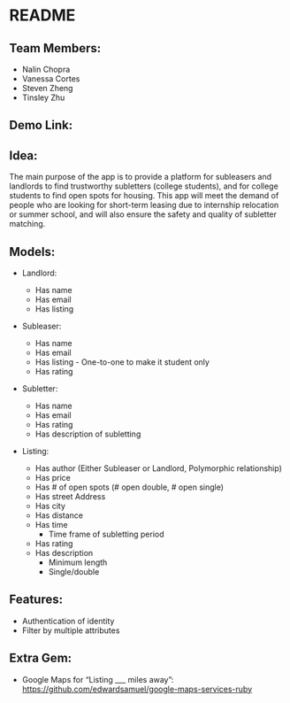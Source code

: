 # README

## Team Members:
+ Nalin Chopra
+ Vanessa Cortes
+ Steven Zheng
+ Tinsley Zhu

## Demo Link:

## Idea:
The main purpose of the app is to provide a platform for subleasers and landlords to find trustworthy subletters (college students), and for college students to find open spots for housing. This app will meet the demand of people who are looking for short-term leasing due to internship relocation or summer school, and will also ensure the safety and quality of subletter matching.


## Models:
+ Landlord:
	* Has name
	* Has email
	* Has listing

+ Subleaser:
	* Has name
	* Has email
	* Has listing - One-to-one to make it student only
	* Has rating

+ Subletter:
	* Has name
	* Has email
	* Has rating
	* Has description of subletting

+ Listing:
	* Has author (Either Subleaser or Landlord, Polymorphic relationship)
	* Has price
	* Has # of open spots (# open double, # open single)
	* Has street Address
	* Has city
	* Has distance
	* Has time 
		- Time frame of subletting period
	* Has rating
	* Has description
		- Minimum length
		- Single/double

## Features:
+ Authentication of identity
+ Filter by multiple attributes

## Extra Gem:
+ Google Maps for “Listing ___ miles away”: https://github.com/edwardsamuel/google-maps-services-ruby

